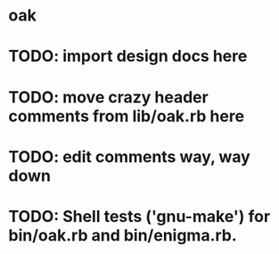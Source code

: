 # oak
#
# TODO: import design docs here
#
# TODO: move crazy header comments from lib/oak.rb here
#
# TODO: edit comments way, way down
#
# TODO: Shell tests ('gnu-make') for bin/oak.rb and bin/enigma.rb.